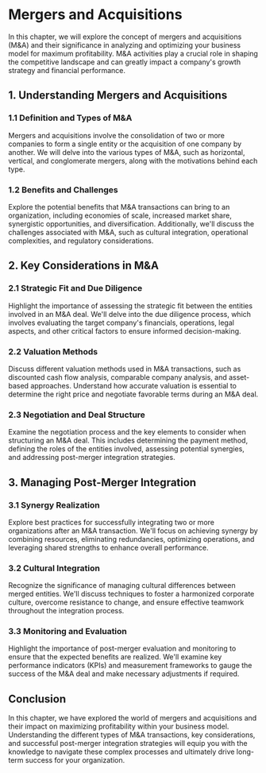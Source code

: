 Mergers and Acquisitions
=================================

In this chapter, we will explore the concept of mergers and acquisitions (M\&A) and their significance in analyzing and optimizing your business model for maximum profitability. M\&A activities play a crucial role in shaping the competitive landscape and can greatly impact a company's growth strategy and financial performance.

1\. Understanding Mergers and Acquisitions
-----------------------------------------

### 1.1 Definition and Types of M\&A

Mergers and acquisitions involve the consolidation of two or more companies to form a single entity or the acquisition of one company by another. We will delve into the various types of M\&A, such as horizontal, vertical, and conglomerate mergers, along with the motivations behind each type.

### 1.2 Benefits and Challenges

Explore the potential benefits that M\&A transactions can bring to an organization, including economies of scale, increased market share, synergistic opportunities, and diversification. Additionally, we'll discuss the challenges associated with M\&A, such as cultural integration, operational complexities, and regulatory considerations.

2\. Key Considerations in M\&A
-----------------------------

### 2.1 Strategic Fit and Due Diligence

Highlight the importance of assessing the strategic fit between the entities involved in an M\&A deal. We'll delve into the due diligence process, which involves evaluating the target company's financials, operations, legal aspects, and other critical factors to ensure informed decision-making.

### 2.2 Valuation Methods

Discuss different valuation methods used in M\&A transactions, such as discounted cash flow analysis, comparable company analysis, and asset-based approaches. Understand how accurate valuation is essential to determine the right price and negotiate favorable terms during an M\&A deal.

### 2.3 Negotiation and Deal Structure

Examine the negotiation process and the key elements to consider when structuring an M\&A deal. This includes determining the payment method, defining the roles of the entities involved, assessing potential synergies, and addressing post-merger integration strategies.

3\. Managing Post-Merger Integration
-----------------------------------

### 3.1 Synergy Realization

Explore best practices for successfully integrating two or more organizations after an M\&A transaction. We'll focus on achieving synergy by combining resources, eliminating redundancies, optimizing operations, and leveraging shared strengths to enhance overall performance.

### 3.2 Cultural Integration

Recognize the significance of managing cultural differences between merged entities. We'll discuss techniques to foster a harmonized corporate culture, overcome resistance to change, and ensure effective teamwork throughout the integration process.

### 3.3 Monitoring and Evaluation

Highlight the importance of post-merger evaluation and monitoring to ensure that the expected benefits are realized. We'll examine key performance indicators (KPIs) and measurement frameworks to gauge the success of the M\&A deal and make necessary adjustments if required.

Conclusion
----------

In this chapter, we have explored the world of mergers and acquisitions and their impact on maximizing profitability within your business model. Understanding the different types of M\&A transactions, key considerations, and successful post-merger integration strategies will equip you with the knowledge to navigate these complex processes and ultimately drive long-term success for your organization.
